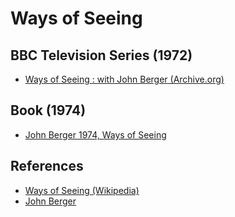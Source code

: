 # Ways of Seeing

## BBC Television Series (1972)
* [Ways of Seeing : with John Berger (Archive.org)](https://archive.org/details/WaysofSeeing)

## Book (1974)
* [John Berger 1974, Ways of Seeing](https://openlibrary.org/works/OL1980231W/Ways_of_Seeing?edition=ia%3Awaysofseeing00john)

## References

* [Ways of Seeing (Wikipedia)](https://en.wikipedia.org/wiki/Ways_of_Seeing)
* [John Berger](https://en.wikipedia.org/wiki/John_Berger)
